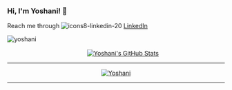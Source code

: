 ### Hi, I'm Yoshani! 👋

Reach me through ![icons8-linkedin-20](https://github.com/user-attachments/assets/b9ebb128-987c-47c5-9e96-8b5f2413795e) [LinkedIn](https://www.linkedin.com/in/yoshani-ranaweera/) 

<!--
**Yoshani/Yoshani** is a ✨ _special_ ✨ repository because its `README.md` (this file) appears on your GitHub profile.

Here are some ideas to get you started:

- 🔭 I’m currently working on ...
- 🌱 I’m currently learning ...
- 👯 I’m looking to collaborate on ...
- 🤔 I’m looking for help with ...
- 💬 Ask me about ...
- 📫 How to reach me: ...
- 😄 Pronouns: ...
- ⚡ Fun fact: ...
-->
<p align="left" dir="auto"> <a target="_blank" rel="noopener noreferrer"><img src="https://komarev.com/ghpvc/?username=yoshani&amp;label=Profile%20views&amp;color=0e75b6&amp;style=flat" alt="yoshani" style="max-width: 100%;"></a> </p>

<p align="center">
<!--  <a href="https://github.com/Yoshani">
 <img align="center" src="https://github-readme-stats.vercel.app/api/top-langs/?username=yoshani&show_icons=true&theme=radical&count_private=true&hide='Jupyter Notebook'&langs_count=7" alt="Yoshani's Top lang" />
 </a> -->
&nbsp; &nbsp; &nbsp; &nbsp;
<a href="https://github.com/Yoshani">
  <img align="center" src="https://github-readme-stats.vercel.app/api?username=Yoshani&show_icons=true&theme=merko&count_private=true&include_all_commits=true" alt="Yoshani's GitHub Stats" />
</a>
</p>
<hr>

<p align="center">
  <a href="https://github.com/Hashara">
   <img src="https://github-profile-trophy.vercel.app/?username=Yoshani&row=1&column=5&margin-w=15" alt="Yoshani">
  </a>
</p>

<hr>
